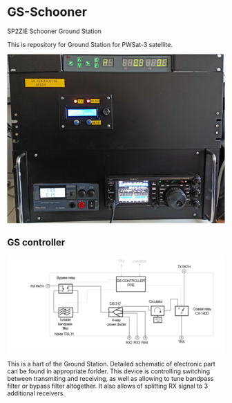 # GS-Schooner
SP2ZIE Schooner Ground Station

This is repository for Ground Station for PWSat-3 satellite.

![alt text](https://github.com/sq2dk/GS-Schooner/blob/main/controller4.jpg?raw=true)

## GS controller

![alt text](https://github.com/sq2dk/GS-Schooner/blob/main/PW-Sat3-GS_controller.png?raw=true)

This is a hart of the Ground Station. Detailed schematic of electronic part can be found in appropriate forlder. This device is controlling switching between transmiting and receiving, as well as allowing to tune bandpass filter or bypass filter altogether. It also allows of splitting RX signal to 3 additional receivers.
